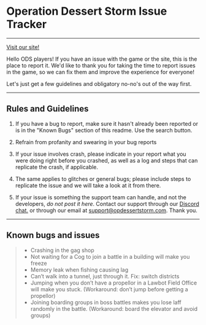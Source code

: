# Operation Dessert Storm Issue Tracker
---

[Visit our site!](https://opdessertstorm.com/)

Hello ODS players! If you have an issue with the game or the site, this is the place to report it. We'd like to thank you for taking the time to report issues in the game, so we can fix them and improve the experience for everyone!

Let's just get a few guidelines and obligatory no-no's out of the way first.

---

## Rules and Guidelines
1. If you have a bug to report, make sure it hasn't already been reported or is in the "Known Bugs" section of this readme. Use the search button. 

2. Refrain from profanity and swearing in your bug reports

3. If your issue involves crash, please indicate in your report what you were doing right before you crashed, as well as a log and steps that can replicate the crash, if applicable.

4. The same applies to glitches or general bugs; please include steps to replicate the issue and we will take a look at it from there.

5. If your issue is something the support team can handle, and not the developers, _do not post it here_. Contact our support through our [Discord chat.](https://discord.gg/kXytCYS) or through our email at support@opdessertstorm.com. Thank you.

---

## Known bugs and issues

> - Crashing in the gag shop
> - Not waiting for a Cog to join a battle in a building will make you freeze
> - Memory leak when fishing causing lag
> - Can’t walk into a tunnel, just through it. Fix: switch districts
> - Jumping when you don’t have a propellor in a Lawbot Field Office will make you stuck. (Workaround: don’t jump before getting a propellor)
> - Joining boarding groups in boss battles makes you lose laff randomly in the battle. (Workaround: board the elevator and avoid groups)
	